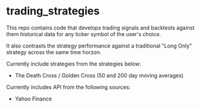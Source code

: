 # trading_strategies

This repo contains code that develops trading signals and backtests against them historical data for any ticker symbol of the user's choice.

It also contrasts the strategy performance against a traditional "Long Only" strategy across the same time horzon.

Currently include strategies from the strategies below: 
* The Death Cross / Golden Cross (50 and 200 day moving averages) 

Currently includes API from the following sources:
* Yahoo Finance
